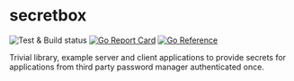 # secretbox

![Test & Build status](https://github.com/teran/secretbox/actions/workflows/go.yml/badge.svg)
[![Go Report Card](https://goreportcard.com/badge/github.com/teran/secretbox)](https://goreportcard.com/report/github.com/teran/secretbox)
[![Go Reference](https://pkg.go.dev/badge/github.com/teran/secretbox.svg)](https://pkg.go.dev/github.com/teran/secretbox)

Trivial library, example server and client applications to provide secrets for
applications from third party password manager authenticated once.
